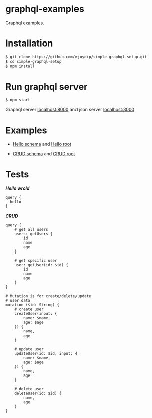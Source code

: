 # graphql-examples

Graphql examples.

# Installation

```sh
$ git clone https://github.com/rjoydip/simple-graphql-setup.git
$ cd simple-graphql-setup
$ npm install
```

# Run graphql server

```sh
$ npm start
```

Graphql server [localhost:8000](http://localhost:8000/graphql) and json server [localhost:3000](http://localhost:3000)

# Examples

* [Hello schema](https://github.com/rjoydip/graphql-examples/blob/master/schemas/hello.schema.js) and [Hello root](https://github.com/rjoydip/graphql-examples/blob/master/roots/hello.root.js)

* [CRUD schema](https://github.com/rjoydip/graphql-examples/blob/master/schemas/crud.schema.js) and [CRUD root](https://github.com/rjoydip/graphql-examples/blob/master/roots/crud.root.js)

# Tests

***Hello wrold***

```
query {
  hello
}
```

***CRUD***

```
query {
    # get all users
    users: getUsers {
        id
        name
        age
    }

    # get specific user
    user: getUser(id: $id) {
        id
        name
        age
    }
}

# Mutation is for create/delete/update 
# user data
mutation ($id: String) {
    # create user
	createUser(input: {
	    name: $name, 
	    age: $age
	}) {
	    name,
	    age
	}	
  
    # update user
	updateUser(id: $id, input: {
	    name: $name, 
	    age: $age
	}) {
	    name,
	    age
	}
  
    # delete user
    deleteUser(id: $id) {
        name,
        age
    }
}
```